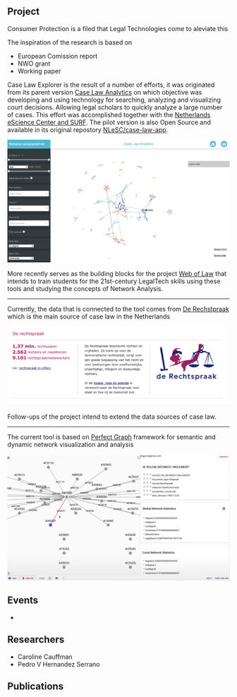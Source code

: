 ## Project 

Consumer Protection is a filed that
Legal Technologies come to aleviate this

The inspiration of the research is based on

- European Comission report
- NWO grant
- Working paper


Case Law Explorer is the result of a number of efforts, it was originated from its parent version [Case Law Analytics](https://nlesc.github.io/case-law-app/) on which objective was developing and using technology for searching, analyzing and visualizing court decisions. Allowing legal scholars to quickly analyze a large number of cases. This effort was accomplished together with the [Netherlands eScience Center and SURF](https://www.surf.nl/nieuwe-technologie-versterkt-juridisch-onderzoek). The pilot version is also Open Source and available in its original repostory [NLeSC/case-law-app](https://github.com/NLeSC/case-law-app).

![](assets/appv1.png)

More recently serves as the building blocks for the project [Web of Law](https://www.surf.nl/web-of-law-training-students-for-the-21st-century-using-web-based-network-analysis) that intends to train students for the 21st-century LegalTech skills using these tools and studying the concepts of Network Analysis.

------------------------
Currently, the data that is connected to the tool comes from [De Rechstpraak](https://www.rechtspraak.nl/) which is the main source of case law in the Netherlands 

![](assets/rechstpraak.png)

Follow-ups of the project intend to extend the data sources of case law.

------------------------

The current tool is based on [Perfect Graph](https://sabaturgay.github.io/perfect-graph-docs/) framework for semantic and dynamic network visualization and analysis 

![](assets/perfectgraph.png)


## Events

- 

## Researchers

- Caroline Cauffman
- Pedro V Hernandez Serrano

## Publications